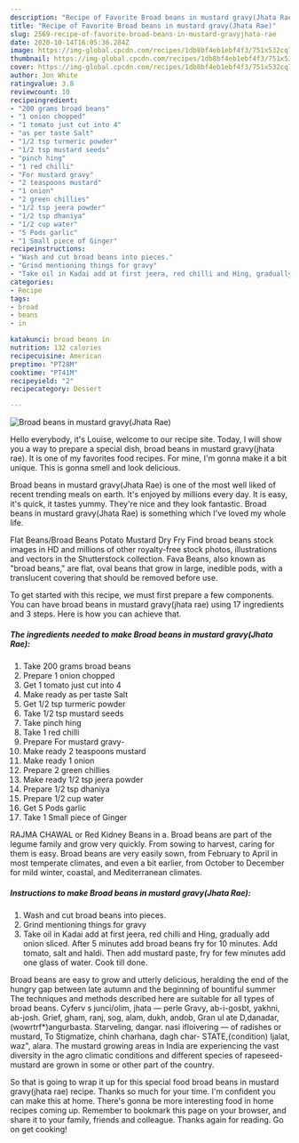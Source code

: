```yaml
---
description: "Recipe of Favorite Broad beans in mustard gravy(Jhata Rae)"
title: "Recipe of Favorite Broad beans in mustard gravy(Jhata Rae)"
slug: 2569-recipe-of-favorite-broad-beans-in-mustard-gravyjhata-rae
date: 2020-10-14T16:05:36.284Z
image: https://img-global.cpcdn.com/recipes/1db8bf4eb1ebf4f3/751x532cq70/broad-beans-in-mustard-gravyjhata-rae-recipe-main-photo.jpg
thumbnail: https://img-global.cpcdn.com/recipes/1db8bf4eb1ebf4f3/751x532cq70/broad-beans-in-mustard-gravyjhata-rae-recipe-main-photo.jpg
cover: https://img-global.cpcdn.com/recipes/1db8bf4eb1ebf4f3/751x532cq70/broad-beans-in-mustard-gravyjhata-rae-recipe-main-photo.jpg
author: Jon White
ratingvalue: 3.8
reviewcount: 10
recipeingredient:
- "200 grams broad beans"
- "1 onion chopped"
- "1 tomato just cut into 4"
- "as per taste Salt"
- "1/2 tsp turmeric powder"
- "1/2 tsp mustard seeds"
- "pinch hing"
- "1 red chilli"
- "For mustard gravy"
- "2 teaspoons mustard"
- "1 onion"
- "2 green chillies"
- "1/2 tsp jeera powder"
- "1/2 tsp dhaniya"
- "1/2 cup water"
- "5 Pods garlic"
- "1 Small piece of Ginger"
recipeinstructions:
- "Wash and cut broad beans into pieces."
- "Grind mentioning things for gravy"
- "Take oil in Kadai add at first jeera, red chilli and Hing, gradually add onion sliced. After 5 minutes add broad beans fry for 10 minutes. Add tomato, salt and haldi. Then add mustard paste, fry for few minutes add one glass of water. Cook till done."
categories:
- Recipe
tags:
- broad
- beans
- in

katakunci: broad beans in 
nutrition: 132 calories
recipecuisine: American
preptime: "PT28M"
cooktime: "PT41M"
recipeyield: "2"
recipecategory: Dessert

---
```



![Broad beans in mustard gravy(Jhata Rae)](https://img-global.cpcdn.com/recipes/1db8bf4eb1ebf4f3/751x532cq70/broad-beans-in-mustard-gravyjhata-rae-recipe-main-photo.jpg)

Hello everybody, it's Louise, welcome to our recipe site. Today, I will show you a way to prepare a special dish, broad beans in mustard gravy(jhata rae). It is one of my favorites food recipes. For mine, I'm gonna make it a bit unique. This is gonna smell and look delicious.

Broad beans in mustard gravy(Jhata Rae) is one of the most well liked of recent trending meals on earth. It's enjoyed by millions every day. It is easy, it's quick, it tastes yummy. They're nice and they look fantastic. Broad beans in mustard gravy(Jhata Rae) is something which I've loved my whole life.

Flat Beans/Broad Beans Potato Mustard Dry Fry Find broad beans stock images in HD and millions of other royalty-free stock photos, illustrations and vectors in the Shutterstock collection. Fava Beans, also known as &#34;broad beans,&#34; are flat, oval beans that grow in large, inedible pods, with a translucent covering that should be removed before use.


To get started with this recipe, we must first prepare a few components. You can have broad beans in mustard gravy(jhata rae) using 17 ingredients and 3 steps. Here is how you can achieve that.

<!--inarticleads1-->

##### The ingredients needed to make Broad beans in mustard gravy(Jhata Rae):

1. Take 200 grams broad beans
1. Prepare 1 onion chopped
1. Get 1 tomato just cut into 4
1. Make ready as per taste Salt
1. Get 1/2 tsp turmeric powder
1. Take 1/2 tsp mustard seeds
1. Take pinch hing
1. Take 1 red chilli
1. Prepare For mustard gravy-
1. Make ready 2 teaspoons mustard
1. Make ready 1 onion
1. Prepare 2 green chillies
1. Make ready 1/2 tsp jeera powder
1. Prepare 1/2 tsp dhaniya
1. Prepare 1/2 cup water
1. Get 5 Pods garlic
1. Take 1 Small piece of Ginger


RAJMA CHAWAL or Red Kidney Beans in a. Broad beans are part of the legume family and grow very quickly. From sowing to harvest, caring for them is easy. Broad beans are very easily sown, from February to April in most temperate climates, and even a bit earlier, from October to December for mild winter, coastal, and Mediterranean climates. 

<!--inarticleads2-->

##### Instructions to make Broad beans in mustard gravy(Jhata Rae):

1. Wash and cut broad beans into pieces.
1. Grind mentioning things for gravy
1. Take oil in Kadai add at first jeera, red chilli and Hing, gradually add onion sliced. After 5 minutes add broad beans fry for 10 minutes. Add tomato, salt and haldi. Then add mustard paste, fry for few minutes add one glass of water. Cook till done.


Broad beans are easy to grow and utterly delicious, heralding the end of the hungry gap between late autumn and the beginning of bountiful summer The techniques and methods described here are suitable for all types of broad beans. Cyferv s junci/olim, jhata — perle Gravy, ab-i-gosbt, yakhni, ab-josh. Grief, gham, ranj, sog, alam, dukh, andob, Gran ul ate D,danadar,(wowrtrf*)angurbasta. Starveling, dangar. nasi ifloivering — of radishes or mustard, To Stigmatize, chinh charhana, dagh char- STATE,{condition) Ijalat, waz&#34;, alara. The mustard growing areas in India are experiencing the vast diversity in the agro climatic conditions and different species of rapeseed-mustard are grown in some or other part of the country. 

So that is going to wrap it up for this special food broad beans in mustard gravy(jhata rae) recipe. Thanks so much for your time. I'm confident you can make this at home. There's gonna be more interesting food in home recipes coming up. Remember to bookmark this page on your browser, and share it to your family, friends and colleague. Thanks again for reading. Go on get cooking!

